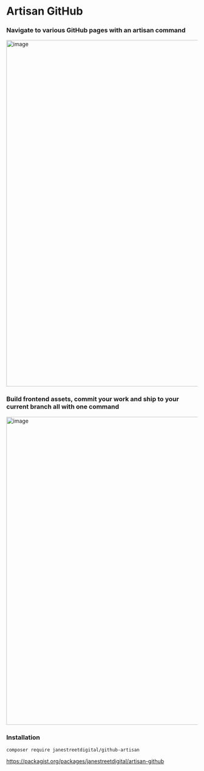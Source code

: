 # Artisan GitHub

### Navigate to various GitHub pages with an artisan command

<img width="910" alt="image" src="https://user-images.githubusercontent.com/16354740/191889626-b9b0564d-0845-4331-b29c-b23fab169584.png">


### Build frontend assets, commit your work and ship to your current branch all with one command

<img width="809" alt="image" src="https://user-images.githubusercontent.com/16354740/191889536-3d10362d-5d74-4308-9a08-a465e4967256.png">

### Installation

`composer require janestreetdigital/github-artisan`

https://packagist.org/packages/janestreetdigital/artisan-github
